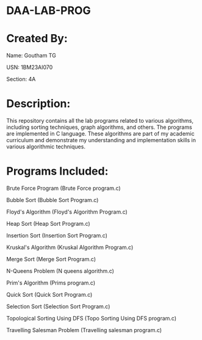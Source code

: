 # DAA-LAB-PROG

# Created By:
Name: Goutham TG

USN: 1BM23AI070

Section: 4A

# Description:
This repository contains all the lab programs related to various algorithms, including sorting techniques, graph algorithms, and others. The programs are implemented in C language. These algorithms are part of my academic curriculum and demonstrate my understanding and implementation skills in various algorithmic techniques.

# Programs Included:
Brute Force Program (Brute Force program.c)

Bubble Sort (Bubble Sort Program.c)

Floyd's Algorithm (Floyd's Algorithm Program.c)

Heap Sort (Heap Sort Program.c)

Insertion Sort (Insertion Sort Program.c)

Kruskal's Algorithm (Kruskal Algorithm Program.c)

Merge Sort (Merge Sort Program.c)

N-Queens Problem (N queens algorithm.c)

Prim's Algorithm (Prims program.c)

Quick Sort (Quick Sort Program.c)

Selection Sort (Selection Sort Program.c)

Topological Sorting Using DFS (Topo Sorting Using DFS program.c)

Travelling Salesman Problem (Travelling salesman program.c)



